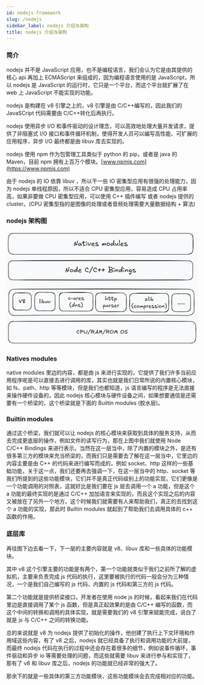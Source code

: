 ```yaml
---
id: nodejs-framework
slug: /nodejs
sidebar_label: nodejs 介绍与架构
title: nodejs 介绍与架构
---
```


### 简介

nodejs 并不是 JavaScript 应用，也不是编程语言，我们会认为它是由其提供的核心 api 再加上 ECMAScript 来组成的，因为编程语言使用的是 JavaScript，所以 nodejs 是 JavaScript 的运行时，它只是一个平台，而这个平台就扩展了在 web 上 JavaScript 不能实现的功能。

nodejs 是构建在 v8 引擎之上的，v8 引擎是由 C/C++编写的，因此我们的 JavaSCript 代码需要由 C/C++转化后再执行。

nodejs 使用异步 I/O 和事件驱动的设计理念，可以高效地处理大量并发请求，提供了非阻塞式 I/O 接口和事件循环机制，使得开发人员可以编写高性能、可扩展的应用程序，异步 I/O 最终都是由 libuv 库去实现的。

nodejs 使用 npm 作为包管理工具类似于 python 的 pip，或者是 java 的 Maven，目前 npm 拥有上百万个模块。[www.npmjs.com](https://www.npmjs.com)

由于 nodejs 的 IO 依靠 libuv ，所以干一些 IO 密集型应用有很强的处理能力，因为 nodejs 单线程原因，所以不适合 CPU 密集型应用，容易造成 CPU 占用率高，如果非要做 CPU 密集型应用，可以使用 C++ 插件编写 或者 nodejs 提供的 cluster。(CPU 密集型指的是图像的处理或者音频处理需要大量数据结构 + 算法)

### nodejs 架构图

![](./img/01/01.png)

### Natives modules

native modules 里边的内容，都是由 js 来进行实现的，它提供了我们许多当前应用程序呢是可以直接去进行调用的库，其实也就是我们日常所说的内置核心模块，如 fs、path、http 等等模块，但是我们也都知道，js 语言编写的程序是无法直接来操作硬件设备的，因此 nodejs 核心模块与硬件设备之间，如果想要通信是还需要有一个桥梁的，这个桥梁就是下面的 Builtin modules (胶水层)。

### Builtin modules

通过这个桥梁，我们就可以让 nodejs 的核心模块来获取到具体的服务支持，从而去完成更底层的操作，例如文件的读写行为，那在上图中我们就使用 Node C/C++ Bindings 来进行表示。当然在这一层当中，除了内置的模块之外，是还有很多第三方的模块来充当桥梁的，而我们只是需要去了解在这一层当中，它里边的内容主要是由 C++ 的代码来进行编写而成的，例如 socket、http 这样的一些基础功能，关于这一点，我们还要再去强调一下，在这一层当中的 http、socket 等我们所提到的这些功能模块，它们并不是真正代码级别上的功能实现，它们更像是一个功能调用的对照表，这就好比是我们要在 js 层去调用一个 a 功能，但是这个 a 功能的最终实现的是通过 C/C++ 加加语言来实现的，而且这个实现之后的内容又被放在了另外一个地方，这个时候我们就需要有人来帮助我们，真正的去找到这个 a 功能的实现，那此时 Builtin modules 就起到了帮助我们去调用具体的 c++ 函数的作用。

### 底层库

再往图下边去看一下，下一层的主要内容就是 v8、libuv 库和一些具体的功能模块。

其中 v8 这个引擎主要的功能是有两个，第一个功能就类似于我们之前所了解的虚拟机，主要来负责完成 js 代码的执行，这里要被执行的代码一般会分为三种情况，一个是我们自己编写的 js 代码、内置的 js 代码和第三方的 js 代码。

第二个功能就是提供桥梁接口，开发者在使用 node js 的时候，看起来我们在代码里边是直接调用了某个 js 函数，但是真正起效果的是由 C/C++ 编写的函数，而这个中间的转换和调用的具体实现，就是需要我们的 v8 引擎来赋能完成，说白了就是 js 与 C/C++ 之间的转换功能。

总的来说就是 v8 为 nodejs 提供了初始化的操作，他创建了执行上下文环境和作用域这些内容，有了 v8 之后，nodejs 就已经具备了执行和调用功能的大前提，而最终 nodejs 代码在执行的过程中还会存在着很多的细节，例如说事件循环，事件驱动和异步 io 等需要处理的问题，而这些就需要 libuv 来进行参与和实现了，那有了 v8 和 libuv 库之后，nodejs 的功能就已经非常的强大了。

那余下的就是一些具体的第三方功能模块，这些功能模块会去完成相对应的功能。
